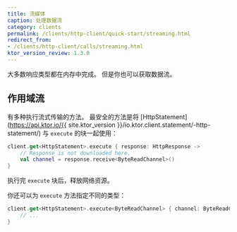 ```yaml
---
title: 流媒体
caption: 处理数据流
category: clients
permalink: /clients/http-client/quick-start/streaming.html
redirect_from:
- /clients/http-client/calls/streaming.html
ktor_version_review: 1.3.0
---
```



大多数响应类型都在内存中完成。 但是你也可以获取数据流。

## 作用域流

有多种执行流式传输的方法。 最安全的方法是将 [HttpStatement](https://api.ktor.io/{{ site.ktor_version }}/io.ktor.client.statement/-http-statement/) 与 `execute` 的块一起使用：

```kotlin
client.get<HttpStatement>.execute { response: HttpResponse ->
    // Response is not downloaded here.
    val channel = response.receive<ByteReadChannel>()
}
```

执行完 `execute` 块后，释放网络资源。

你还可以为 `execute` 方法指定不同的类型：

```kotlin
client.get<HttpStatement>.execute<ByteReadChannel> { channel: ByteReadChannel ->
    // ...
}
```

